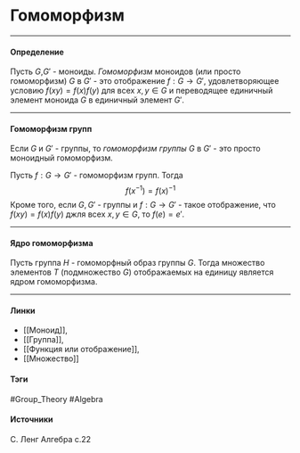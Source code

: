 # Гомоморфизм
***
#### Определение
Пусть $G$,$G'$ - моноиды. *Гомоморфизм* моноидов (или просто гомоморфизм) $G$ в $G'$ - это отображение $f:G\to G'$, удовлетворяющее условию $f(xy)=f(x)f(y)$ для всех $x,y\in G$ и переводящее единичный элемент моноида $G$ в единичный элемент $G'$.
***
#### Гомоморфизм групп
Если $G$ и $G'$ - группы, то *гомоморфизм группы* $G$ в $G'$ - это просто моноидный гомоморфизм.

Пусть $f:G\to G'$ - гомоморфизм групп. Тогда 
$$
f(x^{-1})=f(x)^{-1}
$$
Кроме того, если $G,G'$ - группы и $f:G\to G'$ - такое отображение, что $f(xy)=f(x)f(y)$ джля всех $x,y\in G$, то $f(e)=e'$. 
***
#### Ядро гомоморфизма
Пусть группа $H$ - гомоморфный образ группы $G$. Тогда множество элементов $T$ (подмножество $G$) отображаемых на единицу является ядром гомоморфизма. 
***
#### Линки
- [[Моноид]],
- [[Группа]],
- [[Функция или отображение]],
- [[Множество]]
 
#### Тэги
 #Group_Theory 
 #Algebra 
#### Источники
 С. Ленг Алгебра с.22
